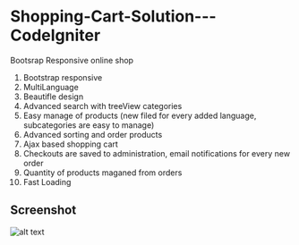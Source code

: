 # Shopping-Cart-Solution---CodeIgniter
Bootsrap Responsive online shop

1. Bootstrap responsive
2. MultiLanguage
3. Beautifle design
4. Advanced search with treeView categories
5. Easy manage of products (new filed for every added language, subcategories are easy to manage)
6. Advanced sorting and order products
7. Ajax based shopping cart
8. Checkouts are saved to administration, email notifications for every new order
9. Quantity of products maganed from orders
10. Fast Loading

## Screenshot
![alt text](https://raw.githubusercontent.com/kirilkirkov/Shopping-Cart-Solution---CodeIgniter/master/screenshot.png "Logo Title Text 1")
